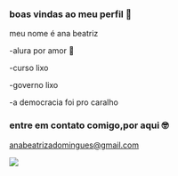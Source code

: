  ### boas vindas ao meu perfil 🤙

meu nome é ana beatriz


-alura por amor 🧚

-curso lixo

-governo lixo

-a democracia foi pro caralho

 ### entre em contato comigo,por aqui 🤓

 anabeatrizadomingues@gmail.com

 ![](https://media1.tenor.com/m/lWsCeode4FQAAAAC/my-finger-salute.gif)
